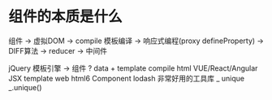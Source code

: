 # 组件的本质是什么

组件 -> 虚拟DOM -> compile 模板编译 -> 响应式编程(proxy defineProperty) -> DIFF算法 -> reducer -> 中间件

jQuery 模板引擎 -> 组件 ? data + template compile html
VUE/React/Angular  JSX  template
web html6 Component
lodash 非常好用的工具库  _ 
unique _.unique()